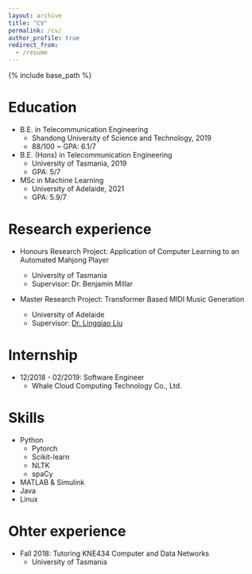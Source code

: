 ```yaml
---
layout: archive
title: "CV"
permalink: /cv/
author_profile: true
redirect_from:
  - /resume
---
```


{% include base_path %}

Education
======
* B.E. in Telecommunication Engineering
  * Shandong University of Science and Technology, 2019
  * 88/100 ~ GPA: 6.1/7
* B.E. (Hons) in Telecommunication Engineering
  * University of Tasmania, 2019 
  * GPA: 5/7
* MSc in Machine Learning
  * University of Adelaide, 2021 
  * GPA: 5.9/7


Research experience
======
* Honours Research Project: Application of Computer Learning to an Automated Mahjong Player
  * University of Tasmania
  * Supervisor: Dr. Benjamin Millar

* Master Research Project: Transformer Based MIDI Music Generation
  * University of Adelaide
  * Supervisor: [Dr. Lingqiao Liu](https://researchers.adelaide.edu.au/profile/lingqiao.liu)


Internship
======
* 12/2018 - 02/2019: Software Engineer
  * Whale Cloud Computing Technology Co., Ltd.


Skills
======
* Python
  * Pytorch
  * Scikit-learn
  * NLTK
  * spaCy
* MATLAB & Simulink
* Java
* Linux

Ohter experience
======
* Fall 2018: Tutoring KNE434 Computer and Data Networks
  * University of Tasmania


<!---
Teaching
======
  <ul>{% for post in site.teaching %}
    {% include archive-single-cv.html %}
  {% endfor %}</ul>

Publications
======
  <ul>{% for post in site.publications %}
    {% include archive-single-cv.html %}
  {% endfor %}</ul>
  
Talks
======
  <ul>{% for post in site.talks %}
    {% include archive-single-talk-cv.html %}
  {% endfor %}</ul>
  
Service and leadership
======
* Currently signed in to 43 different slack teams
 --->
